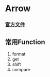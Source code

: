 # Arrow

### [官方文件](https://arrow.readthedocs.io/en/stable/)

## 常用Function

1. format
2. get
3. shift
4. compare

<!--stackedit_data:
eyJoaXN0b3J5IjpbMTQyNDI4NTgyMV19
-->